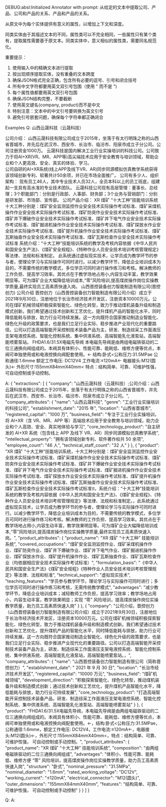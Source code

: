 
DEBUG:absl:Initialized Annotator with prompt:
从给定的文本中提取公司、产品、公司和产品的关系、产品和产品的关系。

从原文中为每个实体提供有意义的属性，以增加上下文和深度。

同类实体由于其描述文本的不同，属性类可以不完全相同，一些属性只有某个类有，提取属性需要基于原文本。同类实体中，意义相似的属性类，需要同名规范化。

重要提示：
1. 使用输入中的精确文本进行提取
2. 按出现顺序提取实体，没有重叠的文本跨度
3. 确保JSON格式完全正确，包含所有必要的逗号、引号和闭合括号
4. 所有中文字符都要用英文双引号包围（使用 " 而不是 ")
5. 每个属性值都要用英文双引号包围
6. 确保JSON结构完整，不要截断
7. 使用英文键名(company, product)而不是中文
8. 特别注意：文本中的中文引号要转换为英文引号
9. 避免引号嵌套问题，确保每个字符串都正确闭合


Examples
Q: 山西云晟科技（云晟科技）

公司介绍：
山西云晟科技有限公司成立于2015年，坐落于有太行明珠之称的山西省晋城市，并先后在武汉市、西安市、长治市、临汾市、阳泉市成立子分公司。公司注册资金1000万。        云晟科技是国内解决工业行业实操培训的科技公司。公司致力于将AI+XR(VR、MR、APP等)高尖端技术应用于安全教育与培训领域，帮助企业和个人更高效、安全、真实的体验、学习。              
公司自研的AI+XR系统(线上APP及线下VR、AR)同步同源模拟仿真教学系统获得该领域创新专利、软著共计50余项，并已在市场全面推广。
公司有多少人、组织架构：
现有员工46人，其中专业技术人员32人，全员本科以上的员工班底，组建起一支具有高水准的专业技术团队。
云晟科技公司现有高层管理：董事长、总经理；3个职能部门：分别是行政部、人事部、财务部；3个业务与营销部门：分别是研发部、市场部、宣传部。
公司产品介绍：
XR 煤矿 “十大工种”技能培训系统
十大工种分别是：煤矿安全监测监控作业安全技术实际操作考试标准、煤矿采煤机操作作业安全技术实际操作考试标准、煤矿防突作业安全技术实际操作考试标准、煤矿井下爆破作业安全技术实际操作考试标准、煤矿井下电气作业安全技术实际操作考试标准、煤矿掘进机操作作业安全技术实际操作考试标准、煤矿探放水作业安全技术实际操作考试标准、煤矿提升机操作作业安全技术实际操作考试标准、煤矿瓦斯抽查作业安全技术实际操作考试标准、煤矿瓦斯检查作业安全技术实际操作考试标准
系统介绍：“十大工种”技能培训系统的教学及考核内容依据《中华人民共和国安全生产法》、《煤矿安全规程》、《特种作业人员安全技术培训考核管理规定》等法律、法规和标准制定。
此系统通过虚拟现实技术，让学员成为教学环节的参与者，使理论学习与实际操作可同时进行。以减少教学环节，降低企业培训成本为目的，不需要传统的教学模式，多位学员可同时进行操作练习和考核。解决教师的工作负担、提高学习效率。其优点在于教学场地占用小,内容生动丰富，教学效果明显等。可为煤矿企业大幅降低培训成本,“零”风险培训,提高煤炭操作岗位实操教学质量,最终实现员工高素质快速入岗。
山西晋控装备创力智能制造有限公司(晋控创力)
公司介绍
晋控创力（山西晋控装备创力智能制造有限公司介绍）成立于2021年9月30日，注册地位于长治市经济技术开发区，注册资本10000万元。公司在煤矿机械领域积极探索智能化、绿色化转型，致力于推动煤机装备升级和制造模式创新。我们希望通过技术创新和工艺优化，提升煤机产品的智能化水平，同时降低能耗与排放，助力行业可持续发展。这一方向既符合国家推动制造业智能化、绿色化升级的政策要求，也是我们立足行业实际、稳步推进产业现代化的重要路径。公司以打造高端智能开采控制技术装备产品为主，研发、制造综采工作面液压支架电液控系统、智能化控制系统、集中供液系统、高端智能乳化液泵站，高端智能喷雾泵站。
FHDA1.6/31.5X电磁先导阀
本电磁先导阀是由两组电磁铁驱动的二位三通换向阀组成的。本阀具有体积小、性能可靠、能耗低、维修方便等优点，本阀可单独使用或和电液控换向阀配套使用。←
结构:卧式<公称压力:31.5MPae
公称通径:1.6mme
额定工作电压: DC12V4
工作电流:≤120mA←
电器接头:M12(圆头)←
外形尺寸:155mmX84mmX40mm<
特点：结构简单、可靠、可维护性强， 可自动控制或手动控制。

A: {
  "extractions": [
    {
      "company": "山西云晟科技（云晟科技）;公司介绍：山西云晟科技有限公司成立于2015年，坐落于有太行明珠之称的山西省晋城市，并先后在武汉市、西安市、长治市、临汾市、阳泉市成立子分公司。",
      "company_attributes": {
        "name": "山西云晟科技",
        "genre": "工业行业实操培训的科技公司",
        "establishment_date": "2015 年",
        "location": "山西省晋城市",
        "registered_capital": "1000 万",
        "business_field": "专注于工业行业实操培训，将 AI+XR（含 VR、MR、APP 等）高端技术应用于安全教育与培训领域，助力企业和个人高效、安全、真实地体验与学习",
        "core_technology_product": "自主研发的 AI+XR 系统（包含线上 APP 及线下 VR、AR）同步同源模拟仿真教学系统",
        "intellectual_property": "拥有该领域创新专利、软件著作权共 50 余项",
        "employee_count": "46 人",
        "technical_staff_count": "32 人"
      }
    },
    {
      "product": "XR 煤矿 “十大工种”技能培训系统，十大工种分别是：煤矿安全监测监控作业安全技术实际操作考试标准、煤矿采煤机操作作业安全技术实际操作考试标准、煤矿防突作业安全技术实际操作考试标准、煤矿井下爆破作业安全技术实际操作考试标准、煤矿井下电气作业安全技术实际操作考试标准、煤矿掘进机操作作业安全技术实际操作考试标准、煤矿探放水作业安全技术实际操作考试标准、煤矿提升机操作作业安全技术实际操作考试标准、煤矿瓦斯抽查作业安全技术实际操作考试标准、煤矿瓦斯检查作业安全技术实际操作考试标准\t，系统介绍：“十大工种”技能培训系统的教学及考核内容依据《中华人民共和国安全生产法》、《煤矿安全规程》、《特种作业人员安全技术培训考核管理规定》等法律、法规和标准制定。，此系统通过虚拟现实技术，让学员成为教学环节的参与者，使理论学习与实际操作可同时进行。以减少教学环节，降低企业培训成本为目的，不需要传统的教学模式，多位学员可同时进行操作练习和考核。解决教师的工作负担、提高学习效率。其优点在于教学场地占用小,内容生动丰富，教学效果明显等。可为煤矿企业大幅降低培训成本,“零”风险培训,提高煤炭操作岗位实操教学质量,最终实现员工高素质快速入岗。",
      "product_attributes": {
        "product_name": "XR 煤矿 “十大工种” 技能培训系统",
        "covered_occupations": "煤矿安全监测监控作业、煤矿采煤机操作作业、煤矿防突作业、煤矿井下爆破作业、煤矿井下电气作业、煤矿掘进机操作作业、煤矿探放水作业、煤矿提升机操作作业、煤矿瓦斯抽查作业、煤矿瓦斯检查作业（均依据相应安全技术实际操作考试标准）",
        "formulation_basis": "《中华人民共和国安全生产法》《煤矿安全规程》《特种作业人员安全技术培训考核管理规定》等法律、法规和标准",
        "technical_support": "虚拟现实技术",
        "teaching_features": "学员参与教学环节，理论学习与实际操作可同时进行；多位学员可同时进行操作练习和考核，无需传统教学模式",
        "advantages": "减少教学环节，降低企业培训成本；减轻教师工作负担，提高学习效率；教学场地占用小，内容生动丰富，教学效果明显；实现 “零” 风险培训，提高煤炭操作岗位实操教学质量，助力员工高素质快速入岗"
      }
    },
    {
      "company": "公司介绍，晋控创力（山西晋控装备创力智能制造有限公司介绍）成立于2021年9月30日，注册地位于长治市经济技术开发区，注册资本10000万元。公司在煤矿机械领域积极探索智能化、绿色化转型，致力于推动煤机装备升级和制造模式创新。我们希望通过技术创新和工艺优化，提升煤机产品的智能化水平，同时降低能耗与排放，助力行业可持续发展。这一方向既符合国家推动制造业智能化、绿色化升级的政策要求，也是我们立足行业实际、稳步推进产业现代化的重要路径。公司以打造高端智能开采控制技术装备产品为主，研发、制造综采工作面液压支架电液控系统、智能化控制系统、集中供液系统、高端智能乳化液泵站，高端智能喷雾泵站。，",
      "company_attributes": {
        "name": "山西晋控装备创力智能制造有限公司（简称晋控创力）",
        "establishment_date": " 2021 年 9 月 30 日",
        "location": "长治市经济技术开发区",
        "registered_capital": "10000 万元",
        "business_field": "煤矿机械领域",
        "development_direction": "积极探索智能化、绿色化转型，推动煤机装备升级和制造模式创新；通过技术创新和工艺优化，提升煤机产品智能化水平，降低能耗与排放，助力行业可持续发展",
        "core_technology_product": "打造高端智能开采控制技术装备产品，研发、制造综采工作面液压支架电液控系统、智能化控制系统、集中供液系统、高端智能乳化液泵站、高端智能喷雾泵站"
      }
    },
    {
      "product": "FHDA1.6/31.5X电磁先导阀，本电磁先导阀是由两组电磁铁驱动的二位三通换向阀组成的。本阀具有体积小、性能可靠、能耗低、维修方便等优点，本阀可单独使用或和电液控换向阀配套使用。←，结构:卧式<公称压力:31.5MPae，公称通径:1.6mme，额定工作电压: DC12V4，工作电流:≤120mA←，电器接头:M12(圆头)←，外形尺寸:155mmX84mmX40mm<，特点：结构简单、可靠、可维护性强， 可自动控制或手动控制。",
      "product_attributes": {
        "product_name": "XR 煤矿 “十大工种” 技能培训系统",
        "composition": "由两组电磁铁驱动的二位三通换向阀组成",
        "advantages": "体积小、性能可靠、能耗低、维修方便 “零” 风险培训，提高煤炭操作岗位实操教学质量，助力员工高素质快速入岗",
        "structure": "卧式",
        "nominal_pressure": "31.5MPa",
        "nominal_diameter": "1.6mm",
        "rated_working_voltage": "DC12V",
        "working_current": "≤120mA",
        "electrical_connector": "M12(圆头)",
        "outer_dimensions": "155mmX84mmX40mm",
        "features": "结构简单、可靠、可维护性强， 可自动控制或手动控制"
      }
    }
  ]
}

Q: 
A: 

